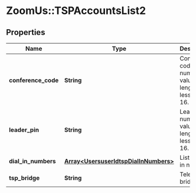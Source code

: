 # ZoomUs::TSPAccountsList2

## Properties
Name | Type | Description | Notes
------------ | ------------- | ------------- | -------------
**conference_code** | **String** | Conference code: numeric value, length is less than 16. | 
**leader_pin** | **String** | Leader PIN: numeric value, length is less than 16. | 
**dial_in_numbers** | [**Array&lt;UsersuserIdtspDialInNumbers&gt;**](UsersuserIdtspDialInNumbers.md) | List of dial in numbers. | [optional] 
**tsp_bridge** | **String** | Telephony bridge | [optional] 


